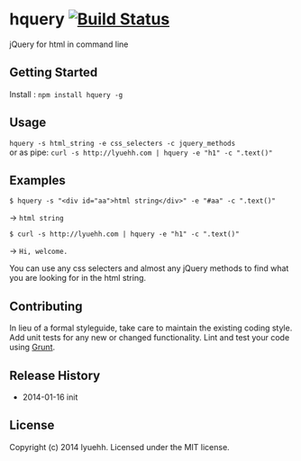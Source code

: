 # hquery [![Build Status](https://secure.travis-ci.org/lyuehh/hquery.png?branch=master)](http://travis-ci.org/lyuehh/hquery)

jQuery for html in command line

## Getting Started
Install : `npm install hquery -g`

## Usage

`hquery -s html_string -e css_selecters -c jquery_methods`<br/>
or as pipe:
`curl -s http://lyuehh.com | hquery -e "h1" -c ".text()"`

## Examples

`$ hquery -s "<div id="aa">html string</div>" -e "#aa" -c ".text()"`

-> `html string`

`$ curl -s http://lyuehh.com | hquery -e "h1" -c ".text()"`

-> `Hi, welcome.`

You can use any css selecters and almost any jQuery methods to find what you are looking for in the html string.

## Contributing
In lieu of a formal styleguide, take care to maintain the existing coding style. Add unit tests for any new or changed functionality. Lint and test your code using [Grunt](http://gruntjs.com/).

## Release History

* 2014-01-16 init

## License
Copyright (c) 2014 lyuehh. Licensed under the MIT license.
